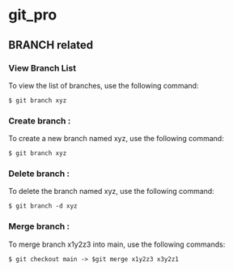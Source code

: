 
# git_pro
## BRANCH related 

### View Branch List
To view the list of branches, use the following command:
```console
$ git branch xyz
```

### Create branch   :
To create a new branch named xyz, use the following command:
```console
$ git branch xyz
```

### Delete branch   :
To delete the branch named xyz, use the following command:
```console
$ git branch -d xyz
```

### Merge branch   :
To merge branch x1y2z3 into main, use the following commands:
```console
$ git checkout main -> $git merge x1y2z3 x3y2z1
```

